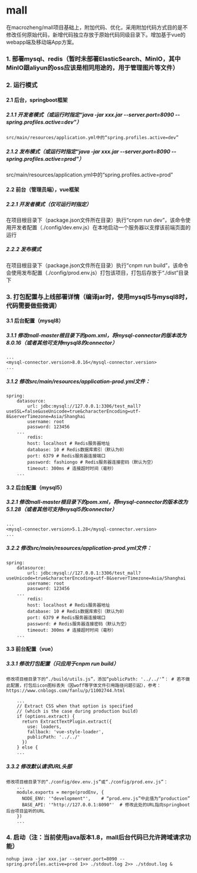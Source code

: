 # mall
在macrozheng/mall项目基础上，附加代码、优化，采用附加代码方式目的是不修改任何原始代码，新增代码独立存放于原始代码同级目录下。增加基于vue的webapp端及移动端App方案。

### 1. 部署mysql、redis（暂时未部署ElasticSearch、MinIO，其中MinIO跟aliyun的oss应该是相同用途的，用于管理图片等文件）

### 2. 运行模式

#### 2.1 后台，springboot框架
		
##### 2.1.1 开发者模式（或运行时指定“java -jar xxx.jar --server.port=8090 --spring.profiles.active=dev”）
			
`src/main/resources/application.yml中的“spring.profiles.active=dev”`
	
##### 2.1.2 发布模式（或运行时指定“java -jar xxx.jar --server.port=8090 --spring.profiles.active=prod”）
			
src/main/resources/application.yml中的“spring.profiles.active=prod”
	
#### 2.2 前台（管理员端），vue框架
		
##### 2.2.1 开发者模式（仅可运行时指定）
			
在项目根目录下（package.json文件所在目录）执行“cnpm run dev”，该命令使用开发者配置（./config/dev.env.js）在本地启动一个服务器以支撑该前端页面的运行

##### 2.2.2 发布模式
			
在项目根目录下（package.json文件所在目录）执行“cnpm run build”，该命令会使用发布配置（./config/prod.env.js）打包该项目，打包后存放于“./dist”目录下
	
	
### 3. 打包配置与上线部署详情（编译jar时，使用mysql5与mysql8时，代码需要做些微调）

#### 3.1 后台配置（mysql8）
			
##### 3.1.1 修改mall-master根目录下的pom.xml，将mysql-connector的版本改为8.0.16（或者其他可支持mysql8的connector）
	
```	
...
<mysql-connector.version>8.0.16</mysql-connector.version>
...	
```

##### 3.1.2 修改src/main/resources/application-prod.yml文件：
```		
spring:
	datasource:
		url: jdbc:mysql://127.0.0.1:3306/test_mall?useSSL=false&useUnicode=true&characterEncoding=utf-8&serverTimezone=Asia/Shanghai
		username: root
		password: 123456
	...
		redis:
		host: localhost # Redis服务器地址
		database: 10 # Redis数据库索引（默认为0）
		port: 6379 # Redis服务器连接端口
		password: fashiongo # Redis服务器连接密码（默认为空）
		timeout: 300ms # 连接超时时间（毫秒）
	...
```
	
#### 3.2 后台配置（mysql5）
			
##### 3.2.1 修改mall-master根目录下的pom.xml，将mysql-connector的版本改为5.1.28（或者其他可支持mysql5的connector）
```
...
<mysql-connector.version>5.1.28</mysql-connector.version>
...
```
##### 3.2.2 修改src/main/resources/application-prod.yml文件：
```
spring:
	datasource:
		url: jdbc:mysql://127.0.0.1:3306/test_mall?useUnicode=true&characterEncoding=utf-8&serverTimezone=Asia/Shanghai
		username: root
		password: 123456
	...
		redis:
		host: localhost # Redis服务器地址
		database: 10 # Redis数据库索引（默认为0）
		port: 6379 # Redis服务器连接端口
		password: # Redis服务器连接密码（默认为空）
		timeout: 300ms # 连接超时时间（毫秒）
	...
```
#### 3.3 前台配置（vue）
		
##### 3.3.1 修改打包配置（只应用于cnpm run build）

```
修改项目根目录下的“./build/utils.js”，添加“publicPath: '../../'”： # 若不做此配置，打包后icon图标丢失（因woff等字体文件引用路径问题引起），参考：https://www.cnblogs.com/fanlu/p/11002744.html

	...
	// Extract CSS when that option is specified
    // (which is the case during production build)
    if (options.extract) {
      return ExtractTextPlugin.extract({
        use: loaders,
        fallback: 'vue-style-loader',
        publicPath: '../../'
      })
    } else {
	...
```

##### 3.3.2 修改默认请求URL头部
```
修改项目根目录下的“./config/dev.env.js”或“./config/prod.env.js”：
	...
	module.exports = merge(prodEnv, {
	  NODE_ENV: '"development"',	# “prod.env.js”中此值为“production”
	  BASE_API: '"http://127.0.0.1:8090"'  # 修改此处的URL指向springboot后台项目监听的URL
	})
	...
```

### 4. 启动（注：当前使用java版本1.8，mall后台代码已允许跨域请求功能）

`nohup java -jar xxx.jar --server.port=8090 --spring.profiles.active=prod 1>> ./stdout.log 2>> ./stdout.log &`


			